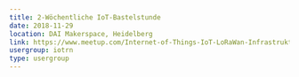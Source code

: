 ```yaml
---
title: 2-Wöchentliche IoT-Bastelstunde
date: 2018-11-29
location: DAI Makerspace, Heidelberg
link: https://www.meetup.com/Internet-of-Things-IoT-LoRaWan-Infrastruktur-4-RheinNeckar/events/254929310/
usergroup: iotrn
type: usergroup
---
```


